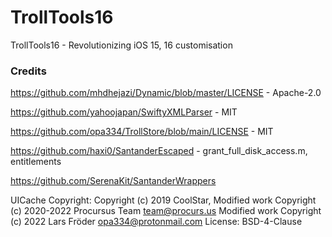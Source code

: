 # TrollTools16
TrollTools16 - Revolutionizing iOS 15, 16 customisation

### Credits
https://github.com/mhdhejazi/Dynamic/blob/master/LICENSE - Apache-2.0

https://github.com/yahoojapan/SwiftyXMLParser - MIT

https://github.com/opa334/TrollStore/blob/main/LICENSE - MIT

https://github.com/haxi0/SantanderEscaped - grant_full_disk_access.m, entitlements

https://github.com/SerenaKit/SantanderWrappers

UICache
Copyright: Copyright (c) 2019 CoolStar,
           Modified work Copyright (c) 2020-2022 Procursus Team <team@procurs.us>
           Modified work Copyright (c) 2022 Lars Fröder <opa334@protonmail.com>
License: BSD-4-Clause
